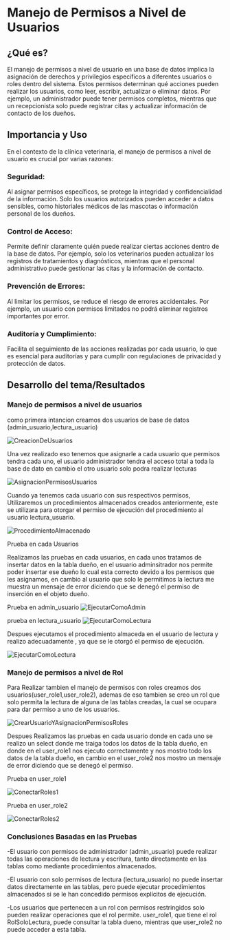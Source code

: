 # Manejo de Permisos a Nivel de Usuarios

## ¿Qué es?

El manejo de permisos a nivel de usuario en una base de datos implica la asignación de derechos y privilegios específicos a diferentes usuarios o roles dentro del sistema. Estos permisos determinan qué acciones pueden realizar los usuarios, como leer, escribir, actualizar o eliminar datos. Por ejemplo, un administrador puede tener permisos completos, mientras que un recepcionista solo puede registrar citas y actualizar información de contacto de los dueños.

## Importancia y Uso
En el contexto de la clínica veterinaria, el manejo de permisos a nivel de usuario es crucial por varias razones:

### Seguridad:
Al asignar permisos específicos, se protege la integridad y confidencialidad de la información. Solo los usuarios autorizados pueden acceder a datos sensibles, como historiales médicos de las mascotas o información personal de los dueños.

### Control de Acceso: 
Permite definir claramente quién puede realizar ciertas acciones dentro de la base de datos. Por ejemplo, solo los veterinarios pueden actualizar los registros de tratamientos y diagnósticos, mientras que el personal administrativo puede gestionar las citas y la información de contacto.

### Prevención de Errores: 
Al limitar los permisos, se reduce el riesgo de errores accidentales. Por ejemplo, un usuario con permisos limitados no podrá eliminar registros importantes por error.

### Auditoría y Cumplimiento: 
Facilita el seguimiento de las acciones realizadas por cada usuario, lo que es esencial para auditorías y para cumplir con regulaciones de privacidad y protección de datos.

## Desarrollo del tema/Resultados

### Manejo de permisos a nivel de usuarios

como primera intancion creamos dos usuarios de base de datos (admin_usuario,lectura_usuario) 

![CreacionDeUsuarios](https://github.com/user-attachments/assets/be9a42f2-0056-4f80-a886-70ef77b3d87b)

Una vez realizado eso tenemos que asignarle a cada usuario que permisos tendra cada uno, el usuario administrador tendra el acceso total a toda la base de dato en cambio el otro usuario solo podra realizar lecturas 

![AsignacionPermisosUsuarios](https://github.com/user-attachments/assets/df5dc0a6-0907-453f-a66c-0e1f86139b91)

Cuando ya tenemos cada usuario con sus respectivos permisos, Utilizaremos un procedimientos almacenados creados anteriormente, este se utilizara para otorgar el permiso de ejecución del procedimiento al usuario lectura_usuario.

![ProcedimientoAlmacenado](https://github.com/user-attachments/assets/809e8b32-08c4-4c37-a40f-f363116c111e)

Prueba en cada Usuarios

Realizamos las pruebas en cada usuarios, en cada unos tratamos de insertar datos en la tabla dueño, en el usuario adminsitrador nos permite poder insertar ese dueño lo cual esta correcto devido a los permisos que les asignamos, en cambio al usuario que solo le permitimos la lectura me muestra un mensaje de error diciendo que se denegó el permiso de inserción en el objeto dueño.

Prueba en admin_usuario
![EjecutarComoAdmin](https://github.com/user-attachments/assets/6cd80795-4630-475b-9e2a-b22d90d88a50)

prueba en lectura_usuario
![EjecutarComoLectura](https://github.com/user-attachments/assets/08ccaba9-405c-42ef-8ca6-a4cd107731d3)

Despues ejecutamos el procedimiento almaceda en el usuario de lectura y realizo adecuadamente , ya que se le otorgó el permiso de ejecución.

![EjecutarComoLectura](https://github.com/user-attachments/assets/7bbac674-ee9a-4091-b581-d9926dc4f980)

### Manejo de permisos a nivel de Rol

Para Realizar tambien el manejo de permisos con roles creamos dos usuarios(user_role1,user_role2), ademas de eso tambien se creo un rol que solo permita la lectura de alguna de las tablas creadas, la cual se ocupara para dar permiso a uno de los usuarios.

![CrearUsuarioYAsignacionPermisosRoles](https://github.com/user-attachments/assets/85d45d6a-5e0f-41aa-a3d0-db1664be1328)

Despues Realizamos las pruebas en cada usuario donde en cada uno se realizo un select donde me traiga todos los datos de la tabla dueño, en donde en el user_role1 nos ejecuto correctamente y nos mostro todo los datos de la tabla dueño, en cambio en el user_role2 nos mostro un mensaje de error diciendo que se denegó el permiso.

Prueba en user_role1

![ConectarRoles1](https://github.com/user-attachments/assets/34f15031-4bb9-481e-98c7-b585f87aa4d6)

Prueba en user_role2

![ConectarRoles2](https://github.com/user-attachments/assets/83fbec4c-4c6e-4e93-bccb-99f7a04a623e)

### Conclusiones Basadas en las Pruebas

-El usuario con permisos de administrador (admin_usuario) puede realizar todas las operaciones de lectura y escritura, tanto directamente en las tablas como mediante procedimientos almacenados.

-El usuario con solo permisos de lectura (lectura_usuario) no puede insertar datos directamente en las tablas, pero puede ejecutar procedimientos almacenados si se le han concedido permisos explícitos de ejecución.

-Los usuarios que pertenecen a un rol con permisos restringidos solo pueden realizar operaciones que el rol permite. user_role1, que tiene el rol RolSoloLectura, puede consultar la tabla dueno, mientras que user_role2 no puede acceder a esta tabla.




